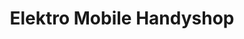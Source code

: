 ---
title: "Elektro Mobile Handyshop"
url: /monheim-am-rhein/elektro-mobile-handyshop/
shop: Handy
---
